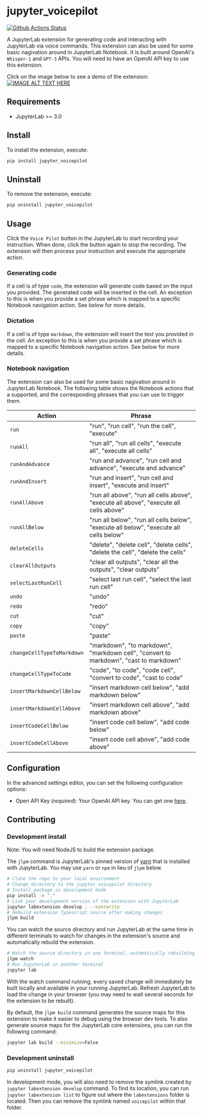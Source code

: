 # jupyter_voicepilot

[![Github Actions Status](https://github.com/JovanVeljanoski/jupyter-voicepilot/workflows/Build/badge.svg)](https://github.com/JovanVeljanoski/jupyter-voicepilot/actions/workflows/build.yml)

A JupyterLab extension for generating code and interacting with JupyterLab via voice commands. This extension can also be used for some basic nagivation around in JupyterLab Notebook. It is built around OpenAI's `Whisper-1` and `GPT-3` APIs. You will need to have an OpenAI API key to use this extension.

Click on the image below to see a demo of the extension:
[![IMAGE ALT TEXT HERE](https://img.youtube.com/vi/JlHnDm4oUgA/maxresdefault.jpg)](https://www.youtube.com/watch?v=JlHnDm4oUgA)

## Requirements

- JupyterLab >= 3.0

## Install

To install the extension, execute:

```bash
pip install jupyter_voicepilot
```

## Uninstall

To remove the extension, execute:

```bash
pip uninstall jupyter_voicepilot
```

## Usage

Click the `Voice Pilot` button in the JupyterLab to start recording your instruction. When done, click the button again to stop the recording. The extension will then process your instruction and execute the appropriate action.

### Generating code

If a cell is of type `code`, the extension will generate code based on the input you provided.
The generated code will be inserted in the cell. An exception to this is when you provide a set phrase which is mapped to a specific Notebook navigation action. See below for more details.

### Dictation

If a cell is of type `markdown`, the extension will insert the text you provided in the cell.
An exception to this is when you provide a set phrase which is mapped to a specific Notebook navigation action. See below for more details.

### Notebook navigation

The extension can also be used for some basic nagivation around in JupyterLab Notebook. The following table shows the Notebook actions that a supported, and the corresponding phrases that you can use to trigger them.

| Action                     | Phrase                                                                                 |
| -------------------------- | -------------------------------------------------------------------------------------- |
| `run`                      | "run", "run cell", "run the cell", "execute"                                           |
| `runAll`                   | "run all", "run all cells", "execute all", "execute all cells"                         |
| `runAndAdvance`            | "run and advance", "run cell and advance", "execute and advance"                       |
| `runAndInsert`             | "run and insert", "run cell and insert", "execute and insert"                          |
| `runAllAbove`              | "run all above", "run all cells above", "execute all above", "execute all cells above" |
| `runAllBelow`              | "run all below", "run all cells below", "execute all below", "execute all cells below" |
| `deleteCells`              | "delete", "delete cell", "delete cells", "delete the cell", "delete the cells"         |
| `clearAllOutputs`          | "clear all outputs", "clear all the outputs", "clear outputs"                          |
| `selectLastRunCell`        | "select last run cell", "select the last run cell"                                     |
| `undo`                     | "undo"                                                                                 |
| `redo`                     | "redo"                                                                                 |
| `cut`                      | "cut"                                                                                  |
| `copy`                     | "copy"                                                                                 |
| `paste`                    | "paste"                                                                                |
| `changeCellTypeToMarkdown` | "markdown", "to markdown", "markdown cell", "convert to markdown", "cast to markdown"  |
| `changeCellTypeToCode`     | "code", "to code", "code cell", "convert to code", "cast to code"                      |
| `insertMarkdownCellBelow`  | "insert markdown cell below", "add markdown below"                                     |
| `insertMarkdownCellAbove`  | "insert markdown cell above", "add markdown above"                                     |
| `insertCodeCellBelow`      | "insert code cell below", "add code below"                                             |
| `insertCodeCellAbove`      | "insert code cell above", "add code above"                                             |

## Configuration

In the advanced settings editor, you can set the following configuration options:

- Open API Key (_required_): Your OpenAI API key. You can get one [here](https://platform.openai.com/overview).

## Contributing

### Development install

Note: You will need NodeJS to build the extension package.

The `jlpm` command is JupyterLab's pinned version of
[yarn](https://yarnpkg.com/) that is installed with JupyterLab. You may use
`yarn` or `npm` in lieu of `jlpm` below.

```bash
# Clone the repo to your local environment
# Change directory to the jupyter_voicepilot directory
# Install package in development mode
pip install -e "."
# Link your development version of the extension with JupyterLab
jupyter labextension develop . --overwrite
# Rebuild extension Typescript source after making changes
jlpm build
```

You can watch the source directory and run JupyterLab at the same time in different terminals to watch for changes in the extension's source and automatically rebuild the extension.

```bash
# Watch the source directory in one terminal, automatically rebuilding when needed
jlpm watch
# Run JupyterLab in another terminal
jupyter lab
```

With the watch command running, every saved change will immediately be built locally and available in your running JupyterLab. Refresh JupyterLab to load the change in your browser (you may need to wait several seconds for the extension to be rebuilt).

By default, the `jlpm build` command generates the source maps for this extension to make it easier to debug using the browser dev tools. To also generate source maps for the JupyterLab core extensions, you can run the following command:

```bash
jupyter lab build --minimize=False
```

### Development uninstall

```bash
pip uninstall jupyter_voicepilot
```

In development mode, you will also need to remove the symlink created by `jupyter labextension develop`
command. To find its location, you can run `jupyter labextension list` to figure out where the `labextensions`
folder is located. Then you can remove the symlink named `voicepilot` within that folder.

<!-- ### Testing the extension

#### Frontend tests

This extension is using [Jest](https://jestjs.io/) for JavaScript code testing.

To execute them, execute:

```sh
jlpm
jlpm test
```

#### Integration tests

This extension uses [Playwright](https://playwright.dev/docs/intro) for the integration tests (aka user level tests).
More precisely, the JupyterLab helper [Galata](https://github.com/jupyterlab/jupyterlab/tree/master/galata) is used to handle testing the extension in JupyterLab.

More information are provided within the [ui-tests](./ui-tests/README.md) README.

### Packaging the extension

See [RELEASE](RELEASE.md) -->
